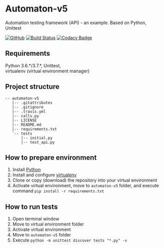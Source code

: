# Automaton-v5
Automation testing framework (API) - an example. Based on Python, Unittest

[![GitHub](https://img.shields.io/github/license/mashape/apistatus.svg)](https://github.com/BurhanH/automaton-v5/blob/master/LICENSE)
[![Build Status](https://travis-ci.org/BurhanH/automaton-v5.svg?branch=master)](https://travis-ci.org/BurhanH/automaton-v5)
[![Codacy Badge](https://api.codacy.com/project/badge/Grade/179c8d7e01a0486ebe5005e1e6183809)](https://app.codacy.com/app/BurhanH/automaton-v5?utm_source=github.com&utm_medium=referral&utm_content=BurhanH/automaton-v5&utm_campaign=Badge_Grade_Dashboard)

## Requirements
Python 3.6.\*/3.7.\*, Unittest, <br> 
virtualenv (virtual environment manager) <br>

## Project structure
```text
-- automaton-v5
   |-- .gitattributes
   |-- .gitignore
   |-- .travis.yml
   |-- calls.py
   |-- LICENSE
   |-- README.md
   |-- requirements.txt
   `-- tests
       |-- initial.py
       |-- test_api.py
```

## How to prepare environment
1) Install [Python](https://www.python.org/downloads/)
2) Install and configure [virtualenv](https://packaging.python.org/guides/installing-using-pip-and-virtualenv/)
3) Clone or copy (download) the repository into your virtual environment
4) Activate virtual environment, move to `automaton-v5` folder, and execute command `pip install -r requirements.txt`

## How to run tests
1) Open terminal window
2) Move to virtual environment folder
3) Activate virtual environment
4) Move to `automaton-v5` folder
5) Execute `python -m unittest discover tests "*.py" -v`
